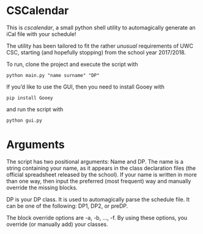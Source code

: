 # CSCalendar

This is *cscalendar*, a small python shell
utility to automagically generate an iCal file with your schedule!

The utility has been tailored to fit the rather *unusual* requirements of
UWC CSC, starting (and hopefully stopping) from the school year 2017/2018.

To run, clone the project and execute the script with

    python main.py "name surname" "DP"

If you’d like to use the GUI, then you need to install Gooey with

    pip install Gooey

and run the script with

    python gui.py

# Arguments 

The script has two positional arguments: Name and DP. The name is a string
containing your name, as it appears in the class declaration files (the
official spreadsheet released by the school). If your name is written in
more than one way, then input the preferred (most frequent) way and
manually override the missing blocks.

DP is your DP class. It is used to automagically parse the schedule file.
It can be one of the following: DP1, DP2, or preDP. 

The block override options are -a, -b, ..., -f. By using these options,
you override (or manually add) your classes. 
